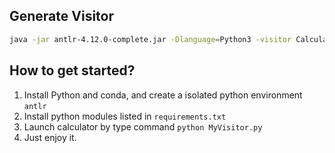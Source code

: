 
## Generate Visitor

``` bash
java -jar antlr-4.12.0-complete.jar -Dlanguage=Python3 -visitor Calculator.g4
```

## How to get started?

1. Install Python and conda, and create a isolated python environment `antlr`
2. Install python modules listed in `requirements.txt`
3. Launch calculator by type command `python MyVisitor.py`
4. Just enjoy it.
